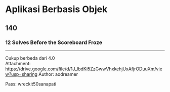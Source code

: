 # Aplikasi Berbasis Objek
## 140
### 12 Solves Before the Scoreboard Froze
---
Cukup berbeda dari 4.0  
Attachment: https://drive.google.com/file/d/1J_lbdKi5ZzGwwVhxkehjUxAfjrODuuXm/view?usp=sharing
Author: aodreamer

Pass: wreckit50sanapati
